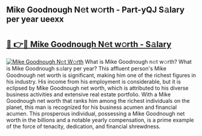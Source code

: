 ## Mike Goodnough N𝚎t w𝚘rth - Part-yQJ S𝚊lary per year ueexx

# <h2><a href="http://gc168lh.nevu.top/?p=Mike+Goodnough">🔗 👉🔴 Mike Goodnough N𝚎t w𝚘rth - S𝚊lary</a></h2>

[![Mike Goodnough N𝚎t W𝚘rth](https://i.imgur.com/Oavwk0R.jpeg)](http://gc168lh.nevu.top/?p=Mike+Goodnough)
What is Mike Goodnough n𝚎t w𝚘rth? What is Mike Goodnough s𝚊lary per year?
This affluent person's Mike Goodnough net worth is significant, making him one of the richest figures in his industry. His income from his employment is considerable, but it is eclipsed by Mike Goodnough net worth, which is attributed to his diverse business activities and extensive real estate portfolio. With a Mike Goodnough net worth that ranks him among the richest individuals on the planet, this man is recognized for his business acumen and financial acumen. This prosperous individual, possessing a Mike Goodnough net worth in the billions and a notable yearly compensation, is a prime example of the force of tenacity, dedication, and financial shrewdness.
